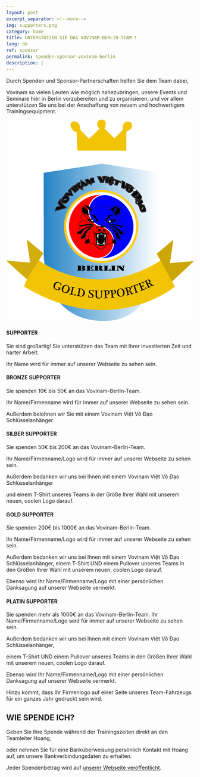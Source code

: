 ```yaml
---
layout: post
excerpt_separator: <!--more-->
img: supporters.png
category: home
title: UNTERSTÜTZEN SIE DAS VOVINAM-BERLIN-TEAM !
lang: de
ref: sponsor
permalink: spenden-sponsor-vovinam-berlin
description: |
---
```


Durch Spenden und Sponsor-Partnerschaften helfen Sie dem Team dabei,

Vovinam so vielen Leuten wie möglich nahezubringen, unsere Events und Seminare hier in Berlin vorzubereiten und zu organisieren,
und vor allem unterstützen Sie uns bei der Anschaffung von neuem und hochwertigem Trainingsequipment.

<!--more-->

![Sponsor Vovinam Berlin](/img/services/supporters.png)

#### SUPPORTER

Sie sind großartig! Sie unterstützen das Team mit Ihrer investierten Zeit und harter Arbeit.

Ihr Name wird für immer auf unserer Webseite zu sehen sein.


#### BRONZE SUPPORTER

Sie spenden 10€ bis 50€ an das Vovinam-Berlin-Team.

Ihr Name/Firmenname wird für immer auf unserer Webseite zu sehen sein.

Außerdem belohnen wir Sie mit einem Vovinam Việt Võ Đạo Schlüsselanhänger.


#### SILBER SUPPORTER

Sie spenden 50€ bis 200€ an das Vovinam-Berlin-Team.

Ihr Name/Firmenname/Logo wird für immer auf unserer Webseite zu sehen sein.

Außerdem bedanken wir uns bei Ihnen mit einem Vovinam Việt Võ Đạo Schlüsselanhänger

und einem T-Shirt unseres Teams in der Größe Ihrer Wahl mit unserem neuen, coolen Logo darauf.


#### GOLD SUPPORTER

Sie spenden 200€ bis 1000€ an das Vovinam-Berlin-Team.

Ihr Name/Firmenname/Logo wird für immer auf unserer Webseite zu sehen sein.

Außerdem bedanken wir uns bei Ihnen mit einem Vovinam Việt Võ Đạo Schlüsselanhänger,
einem T-Shirt UND einem Pullover unseres Teams in den Größen Ihrer Wahl mit unserem neuen, coolen Logo darauf.

Ebenso wird Ihr Name/Firmenname/Logo mit einer persönlichen Danksagung auf unserer Webseite vermerkt.

#### PLATIN SUPPORTER

Sie spenden mehr als 1000€ an das Vovinam-Berlin-Team.
Ihr Name/Firmenname/Logo wird für immer auf unserer Webseite zu sehen sein.

Außerdem bedanken wir uns bei Ihnen mit einem Vovinam Việt Võ Đạo Schlüsselanhänger,

einem T-Shirt UND einem Pullover unseres Teams in den Größen Ihrer Wahl mit unserem neuen, coolen Logo darauf.

Ebenso wird Ihr Name/Firmenname/Logo mit einer persönlichen Danksagung auf unserer Webseite vermerkt.

Hinzu kommt, dass Ihr Firmenlogo auf einer Seite unseres Team-Fahrzeugs für ein ganzes Jahr gedruckt sein wird.


## WIE SPENDE ICH?

Geben Sie Ihre Spende während der Trainingszeiten direkt an den Teamleiter Hoang,

oder nehmen Sie für eine Banküberweisung persönlich Kontakt mit Hoang auf, um unsere Bankverbindungsdaten zu erhalten.

Jeder Spendenbetrag wird auf [unserer Webseite veröffentlicht](http://vovinamberlin.eu).
